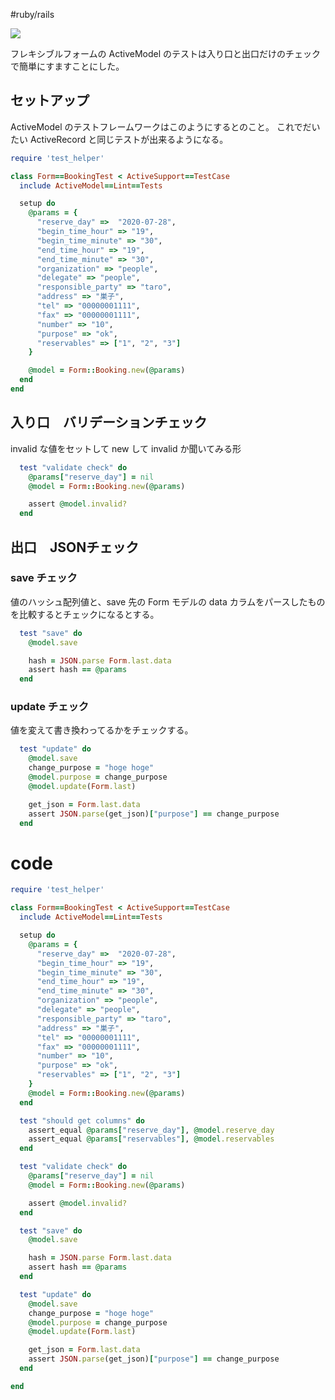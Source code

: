 #ruby/rails 


![](1d4ea805-0804-4150-9f79-916d023ac25b-klwd97rb.png)


フレキシブルフォームの ActiveModel のテストは入り口と出口だけのチェックで簡単にすますことにした。



## セットアップ

ActiveModel のテストフレームワークはこのようにするとのこと。
これでだいたい ActiveRecord と同じテストが出来るようになる。

```ruby
require 'test_helper'

class Form==BookingTest < ActiveSupport==TestCase
  include ActiveModel==Lint==Tests

  setup do
    @params = {
      "reserve_day" =>  "2020-07-28",
      "begin_time_hour" => "19",
      "begin_time_minute" => "30",
      "end_time_hour" => "19",
      "end_time_minute" => "30",
      "organization" => "people",
      "delegate" => "people",
      "responsible_party" => "taro",
      "address" => "巣子",
      "tel" => "00000001111",
      "fax" => "00000001111",
      "number" => "10",
      "purpose" => "ok",
      "reservables" => ["1", "2", "3"]
    }

    @model = Form::Booking.new(@params)
  end
end
```

## 入り口　バリデーションチェック

invalid な値をセットして new して invalid か聞いてみる形

```ruby
  test "validate check" do
    @params["reserve_day"] = nil
    @model = Form::Booking.new(@params)

    assert @model.invalid?
  end
```

## 出口　JSONチェック

### save チェック

値のハッシュ配列値と、save 先の Form モデルの data カラムをパースしたものを比較するとチェックになるとする。

```ruby
  test "save" do
    @model.save

    hash = JSON.parse Form.last.data
    assert hash == @params
  end
```

### update チェック

値を変えて書き換わってるかをチェックする。

```ruby
  test "update" do
    @model.save
    change_purpose = "hoge hoge"
    @model.purpose = change_purpose
    @model.update(Form.last)

    get_json = Form.last.data
    assert JSON.parse(get_json)["purpose"] == change_purpose
  end
```

# 

# code

```ruby
require 'test_helper'

class Form==BookingTest < ActiveSupport==TestCase
  include ActiveModel==Lint==Tests

  setup do
    @params = {
      "reserve_day" =>  "2020-07-28",
      "begin_time_hour" => "19",
      "begin_time_minute" => "30",
      "end_time_hour" => "19",
      "end_time_minute" => "30",
      "organization" => "people",
      "delegate" => "people",
      "responsible_party" => "taro",
      "address" => "巣子",
      "tel" => "00000001111",
      "fax" => "00000001111",
      "number" => "10",
      "purpose" => "ok",
      "reservables" => ["1", "2", "3"]
    }
    @model = Form::Booking.new(@params)
  end

  test "should get columns" do
    assert_equal @params["reserve_day"], @model.reserve_day
    assert_equal @params["reservables"], @model.reservables
  end

  test "validate check" do
    @params["reserve_day"] = nil
    @model = Form::Booking.new(@params)

    assert @model.invalid?
  end

  test "save" do
    @model.save

    hash = JSON.parse Form.last.data
    assert hash == @params
  end

  test "update" do
    @model.save
    change_purpose = "hoge hoge"
    @model.purpose = change_purpose
    @model.update(Form.last)

    get_json = Form.last.data
    assert JSON.parse(get_json)["purpose"] == change_purpose
  end

end

```
